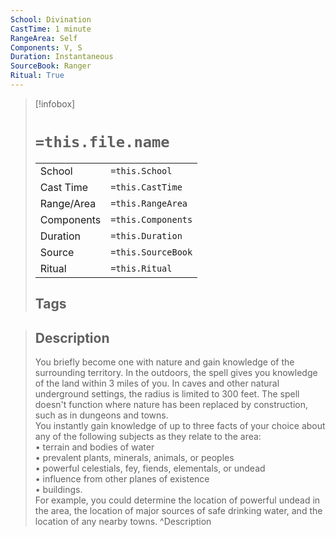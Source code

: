 ```yaml
---
School: Divination
CastTime: 1 minute
RangeArea: Self
Components: V, S
Duration: Instantaneous
SourceBook: Ranger
Ritual: True
---
```

> [!infobox]
>
> # `=this.file.name`
> |            |                    |
> | ---------- | ------------------ |
> | School     | `=this.School`     |
> | Cast Time  | `=this.CastTime`   |
> | Range/Area | `=this.RangeArea`  |
> | Components | `=this.Components` |
> | Duration   | `=this.Duration`   |
> | Source     | `=this.SourceBook` |
> | Ritual     | `=this.Ritual`     |
>## Tags
>

> ## Description
> You briefly become one with nature and gain knowledge of the surrounding territory. In the outdoors, the spell gives you knowledge of the land within 3 miles of you. In caves and other natural underground settings, the radius is limited to 300 feet. The spell doesn't function where nature has been replaced by construction, such as in dungeons and towns.<br> You instantly gain knowledge of up to three facts of your choice about any of the following subjects as they relate to the area:<br> • terrain and bodies of water<br> • prevalent plants, minerals, animals, or peoples<br> •  powerful celestials, fey, fiends, elementals, or undead<br> • influence from other planes of existence<br> • buildings.<br> For example, you could determine the location of powerful undead in the area, the location of major sources of safe drinking water, and the location of any nearby towns. 
> ^Description